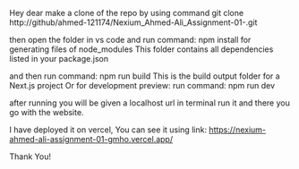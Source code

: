 Hey dear make a clone of the repo by using command 
git clone http://github/ahmed-121174/Nexium_Ahmed-Ali_Assignment-01-.git

then open the folder in vs code
and run command: npm install
for generating files of node_modules
This folder contains all dependencies listed in your package.json

and then run command: npm run build 
This is the build output folder for a Next.js project
Or for development preview: run command: npm run dev

after running you will be given a localhost url in terminal run it and there you go with the website.

I have deployed it on vercel, You can see it using link: https://nexium-ahmed-ali-assignment-01-gmho.vercel.app/

Thank You!
